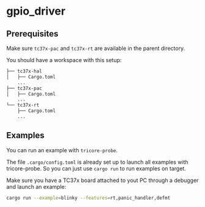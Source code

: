 # gpio_driver

## Prerequisites

Make sure `tc37x-pac` and `tc37x-rt` are available in the parent directory.

You should have a workspace with this setup:

```txt
├── tc37x-hal
│   ├── Cargo.toml
    ...
├── tc37x-pac
│   ├── Cargo.toml
    ...
└── tc37x-rt
    ├── Cargo.toml
    ...
```

## Examples

You can run an example with `tricore-probe`.

The file `.cargo/config.toml` is already set up to launch all examples with
tricore-probe. So you can just use `cargo run` to run examples on target.

Make sure you have a TC37x board attached to yout PC through a debugger  and
launch an example:

```sh
cargo run --example=blinky --features=rt,panic_handler,defmt
```
